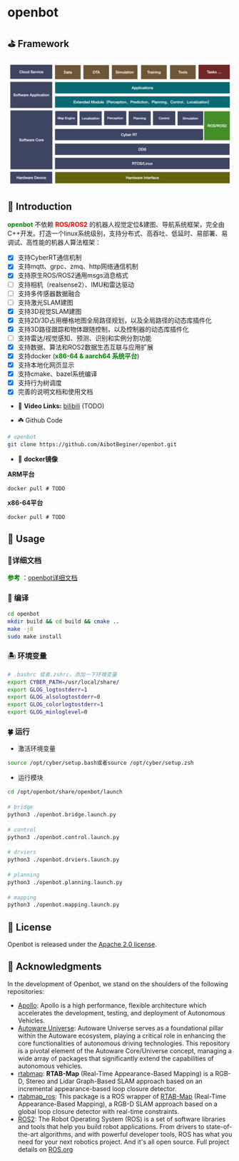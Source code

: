 # openbot

## :golf: Framework

![openbot_framework](./images/openbot.jpeg)

## :seedling:  Introduction

**<font color='green'>openbot</font>** 不依赖 **<font color='red'>ROS/ROS2</font>** 的机器人视觉定位&建图、导航系统框架，完全由C++开发。打造一个linux系统级别，支持分布式、高吞吐、低延时、易部署、易调试、高性能的机器人算法框架：

- [x] 支持CyberRT通信机制
- [x] 支持mqtt、grpc、zmq、http网络通信机制
- [x] 支持原生ROS/ROS2通用msgs消息格式
- [ ] 支持相机（realsense2）、IMU和雷达驱动
- [ ] 支持多传感器数据融合
- [ ] 支持激光SLAM建图
- [x] 支持3D视觉SLAM建图
- [x] 支持2D/3D占用栅格地图全局路径规划，以及全局路径的动态库插件化 
- [x] 支持3D路径跟踪和物体跟随控制，以及控制器的动态库插件化 
- [ ] 支持雷达/视觉感知、预测、识别和实例分割功能
- [x] 支持数据、算法和ROS2数据生态互联与应用扩展
- [x] 支持docker (**<font color='green'>x86-64 & aarch64 系统平台</font>**)
- [x] 支持本地化网页显示
- [x] 支持cmake、bazel系统编译
- [x] 支持行为树调度 
- [x] 完善的说明文档和使用文档  

* :link: **Video Links:**  [bilibili](TODO) (TODO)

* :shamrock: Github Code

```bash
# openbot
git clone https://github.com/AibotBeginer/openbot.git
```

* :herb: **docker镜像**

**ARM平台**

```shell
docker pull # TODO
```

**x86-64平台**

```shell
docker pull # TODO
```

## :house_with_garden: Usage

### :tanabata_tree:详细文档

**<font color='green'>参考</font>** ：[openbot详细文档](https://openbot-doc.readthedocs.io/en/latest/)

### :cactus: 编译

```bash
cd openbot
mkdir build && cd build && cmake ..
make -j8
sudo make install
```

### :desert_island: 环境变量

```bash
# .bashrc 或者.zshrc，添加一下环境变量
export CYBER_PATH=/usr/local/share/
export GLOG_logtostderr=1
export GLOG_alsologtostderr=0
export GLOG_colorlogtostderr=1
export GLOG_minloglevel=0
```

### :four_leaf_clover: 运行

* 激活环境变量

```bash
source /opt/cyber/setup.bash或者source /opt/cyber/setup.zsh
```

* 运行模块

```bash
cd /opt/openbot/share/openbot/launch

# bridge
python3 ./openbot.bridge.launch.py

# control
python3 ./openbot.control.launch.py

# drviers
python3 ./openbot.drviers.launch.py

# planning
python3 ./openbot.planning.launch.py

# mapping
python3 ./openbot.mapping.launch.py
```

## :leaves: License

Openbot is released under the [Apache 2.0 license](https://github.com/AibotBeginer/openbot/blob/main/LICENSE).

## :turtle: Acknowledgments

In the development of Openbot, we stand on the shoulders of the following repositories:

* [Apollo](https://github.com/ApolloAuto/apollo): Apollo is a high performance, flexible architecture which accelerates the development, testing, and deployment of Autonomous Vehicles.
* [Autoware Universe](https://github.com/autowarefoundation/autoware.universe): Autoware Universe serves as a foundational pillar within the Autoware ecosystem, playing a critical role in enhancing the core functionalities of autonomous driving technologies. This repository is a pivotal element of the Autoware Core/Universe concept, managing a wide array of packages that significantly extend the capabilities of autonomous vehicles.
* [rtabmap](https://github.com/introlab/rtabmap): **RTAB-Map** (Real-Time Appearance-Based Mapping) is a RGB-D, Stereo and Lidar Graph-Based SLAM approach based on an incremental appearance-based loop closure detector. 
* [rtabmap_ros](https://github.com/introlab/rtabmap_ros): This package is a ROS wrapper of [RTAB-Map](http://introlab.github.io/rtabmap) (Real-Time Appearance-Based Mapping), a RGB-D SLAM approach based on a global loop closure detector with real-time constraints.
* [ROS2](https://github.com/ros2): The Robot Operating System (ROS) is a set of software libraries and tools that help you build robot applications. From drivers to state-of-the-art algorithms, and with powerful developer tools, ROS has what you need for your next robotics project. And it's all open source. Full project details on [ROS.org](https://ros.org/)



